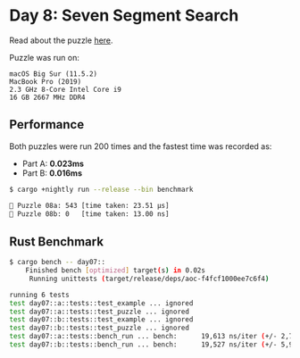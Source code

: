# Day 8: Seven Segment Search

Read about the puzzle [here](https://adventofcode.com/2021/day/8).

Puzzle was run on:

```text
macOS Big Sur (11.5.2)
MacBook Pro (2019)
2.3 GHz 8-Core Intel Core i9
16 GB 2667 MHz DDR4
```

## Performance

Both puzzles were run 200 times and the fastest time was recorded as:

- Part A: **0.023ms**
- Part B: **0.016ms**

```sh
$ cargo +nightly run --release --bin benchmark

🧩 Puzzle 08a: 543 [time taken: 23.51 μs]
🧩 Puzzle 08b: 0   [time taken: 13.00 ns]
```

## Rust Benchmark

```sh
$ cargo bench -- day07::
    Finished bench [optimized] target(s) in 0.02s
     Running unittests (target/release/deps/aoc-f4fcf1000ee7c6f4)

running 6 tests
test day07::a::tests::test_example ... ignored
test day07::a::tests::test_puzzle ... ignored
test day07::b::tests::test_example ... ignored
test day07::b::tests::test_puzzle ... ignored
test day07::a::tests::bench_run ... bench:      19,613 ns/iter (+/- 2,770)
test day07::b::tests::bench_run ... bench:      19,527 ns/iter (+/- 5,957)
```
